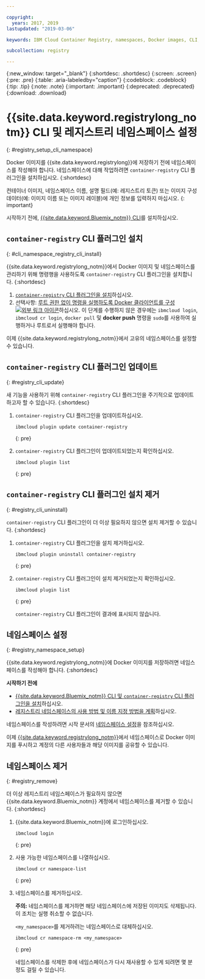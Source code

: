 ```yaml
---

copyright:
  years: 2017, 2019
lastupdated: "2019-03-06"

keywords: IBM Cloud Container Registry, namespaces, Docker images, CLI, commands, installing, registry CLI, removing namespaces, 

subcollection: registry

---
```


{:new_window: target="_blank"}
{:shortdesc: .shortdesc}
{:screen: .screen}
{:pre: .pre}
{:table: .aria-labeledby="caption"}
{:codeblock: .codeblock}
{:tip: .tip}
{:note: .note}
{:important: .important}
{:deprecated: .deprecated}
{:download: .download}

# {{site.data.keyword.registrylong_notm}} CLI 및 레지스트리 네임스페이스 설정
{: #registry_setup_cli_namespace}

Docker 이미지를 {{site.data.keyword.registrylong}}에 저장하기 전에 네임스페이스를 작성해야 합니다. 네임스페이스에 대해 작업하려면 `container-registry` CLI 플러그인을 설치하십시오.
{:shortdesc}

컨테이너 이미지, 네임스페이스 이름, 설명 필드(예: 레지스트리 토큰) 또는 이미지 구성 데이터(예: 이미지 이름 또는 이미지 레이블)에 개인 정보를 입력하지 마십시오.
{: important}

시작하기 전에, [{{site.data.keyword.Bluemix_notm}} CLI](/docs/cli?topic=cloud-cli-ibmcloud-cli#ibmcloud-cli)를 설치하십시오.

## `container-registry` CLI 플러그인 설치
{: #cli_namespace_registry_cli_install}

{{site.data.keyword.registrylong_notm}}에서 Docker 이미지 및 네임스페이스를 관리하기 위해 명령행을 사용하도록 `container-registry` CLI 플러그인을 설치합니다.
{:shortdesc}

1. [`container-registry` CLI 플러그인을 설치](/docs/services/Registry?topic=registry-getting-started#gs_registry_cli_install)하십시오.
2. 선택사항: [루트 권한 없이 명령을 실행하도록 Docker 클라이언트를 구성 ![외부 링크 아이콘](../../icons/launch-glyph.svg "외부 링크 아이콘")](https://docs.docker.com/engine/installation/linux/linux-postinstall)하십시오. 이 단계를 수행하지 않은 경우에는 `ibmcloud login`, `ibmcloud cr login`, `docker pull` 및 **docker push** 명령을 `sudo`를 사용하여 실행하거나 루트로서 실행해야 합니다.

이제 {{site.data.keyword.registrylong_notm}}에서 고유의 네임스페이스를 설정할 수 있습니다.

## `container-registry` CLI 플러그인 업데이트
{: #registry_cli_update}

새 기능을 사용하기 위해 `container-registry` CLI 플러그인을 주기적으로 업데이트하고자 할 수 있습니다.
{:shortdesc}

1. `container-registry` CLI 플러그인을 업데이트하십시오.

    ```
    ibmcloud plugin update container-registry
    ```
    {: pre}

2. `container-registry` CLI 플러그인이 업데이트되었는지 확인하십시오.

    ```
    ibmcloud plugin list
    ```
     {: pre}

## `container-registry` CLI 플러그인 설치 제거
{: #registry_cli_uninstall}

`container-registry` CLI 플러그인이 더 이상 필요하지 않으면 설치 제거할 수 있습니다.
{:shortdesc}

1. `container-registry` CLI 플러그인을 설치 제거하십시오.

    ```
    ibmcloud plugin uninstall container-registry
    ```
    {: pre}

2. `container-registry` CLI 플러그인이 설치 제거되었는지 확인하십시오.

    ```
    ibmcloud plugin list
    ```
    {: pre}

    `container-registry` CLI 플러그인이 결과에 표시되지 않습니다.

## 네임스페이스 설정
{: #registry_namespace_setup}

{{site.data.keyword.registrylong_notm}}에 Docker 이미지를 저장하려면 네임스페이스를 작성해야 합니다.
{:shortdesc}

**시작하기 전에**

- [{{site.data.keyword.Bluemix_notm}} CLI 및 `container-registry` CLI 플러그인을 설치](/docs/services/Registry?topic=registry-getting-started#gs_registry_cli_install)하십시오.
- [레지스트리 네임스페이스의 사용 방법 및 이름 지정 방법을 계획](/docs/services/Registry?topic=registry-registry_overview#registry_namespaces)하십시오.

네임스페이스를 작성하려면 시작 문서의 [네임스페이스 설정](/docs/services/Registry?topic=registry-getting-started#gs_registry_namespace_add)을 참조하십시오.

이제 [{{site.data.keyword.registrylong_notm}}](/docs/services/Registry?topic=registry-registry_images_#registry_images_pushing_namespace)에서 네임스페이스로 Docker 이미지를 푸시하고 계정의 다른 사용자들과 해당 이미지를 공유할 수 있습니다.

## 네임스페이스 제거
{: #registry_remove}

더 이상 레지스트리 네임스페이스가 필요하지 않으면 {{site.data.keyword.Bluemix_notm}} 계정에서 네임스페이스를 제거할 수 있습니다.
{:shortdesc}

1. {{site.data.keyword.Bluemix_notm}}에 로그인하십시오.

    ```
    ibmcloud login
    ```
    {: pre}

2. 사용 가능한 네임스페이스를 나열하십시오.

    ```
    ibmcloud cr namespace-list
    ```
    {: pre}

3. 네임스페이스를 제거하십시오.

    **주의:** 네임스페이스를 제거하면 해당 네임스페이스에 저장된 이미지도 삭제됩니다. 이 조치는 실행 취소할 수 없습니다.

    `<my_namespace>`를 제거하려는 네임스페이스로 대체하십시오.

    ```
    ibmcloud cr namespace-rm <my_namespace>
    ```
    {: pre}

    네임스페이스를 삭제한 후에 네임스페이스가 다시 재사용할 수 있게 되려면 몇 분 정도 걸릴 수 있습니다.
